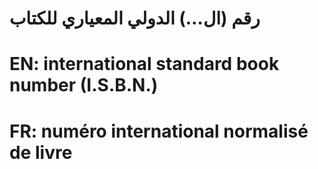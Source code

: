 # رقم (ال…) الدولي المعياري للكتاب

# EN: international standard book number (I.S.B.N.)

# FR: numéro international normalisé de livre
